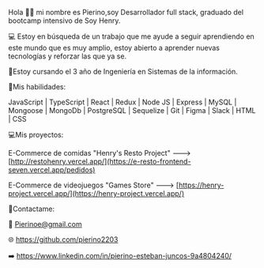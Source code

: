 Hola 👋👋 mi nombre  es Pierino,soy Desarrollador full stack, graduado del bootcamp intensivo de Soy Henry.

💻 Estoy en búsqueda de un trabajo que me ayude a seguir aprendiendo en este mundo que es muy amplio, estoy abierto a aprender nuevas tecnologías y reforzar las que ya se.

📝Estoy cursando el 3 año de Ingeniería en Sistemas de la información. 

🚀Mis habilidades: 

JavaScript | TypeScript | React | Redux | Node JS | Express | MySQL | Mongoose | MongoDb | PostgreSQL | Sequelize | Git | Figma | Slack | HTML | CSS

💻Mis proyectos:

E-Commerce de comidas "Henry's Resto Project" ---> [http://restohenry.vercel.app/](https://e-resto-frontend-seven.vercel.app/pedidos)

E-Commerce de videojuegos "Games Store" ---> [https://henry-project.vercel.app/](https://henry-project.vercel.app/)

🤝Contactame:

📧 Pierinoe@gmail.com

🌐 https://github.com/pierino2203

➡️ https://www.linkedin.com/in/pierino-esteban-juncos-9a4804240/

